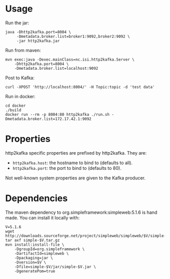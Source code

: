 
# Usage

Run the jar:

    java -Dhttp2kafka.port=8004 \
         -Dmetadata.broker.list=broker1:9092,broker2:9092 \
         -jar http2kafka.jar

Run from maven:

	mvn exec:java -Dexec.mainClass=nc.isi.http2kafka.Server \
	    -Dhttp2kafka.port=8004 \
	    -Dmetadata.broker.list=localhost:9092

Post to Kafka:

	curl -XPOST 'http://localhost:8004/' -H Topic:topic -d 'test data'

Run in docker:

	cd docker
	./build
	docker run --rm -p 8004:80 http2kafka ./run.sh -Dmetadata.broker.list=172.17.42.1:9092

# Properties

http2kafka specific properties are prefixed by http2kafka. They are:

* `http2kafka.host`: the hostname to bind to (defaults to all).
* `http2kafka.port`: the port to bind to (defaults to 80).

Not well-known system properties are given to the Kafka producer.

# Dependencies

The maven dependency to org.simpleframework:simpleweb:5.1.6 is hand made. You 
can install it locally with:

	V=5.1.6
	wget http://downloads.sourceforge.net/project/simpleweb/simpleweb/$V/simple-$V.tar.gz
	tar axf simple-$V.tar.gz
	mvn install:install-file \
	    -DgroupId=org.simpleframework \
	    -DartifactId=simpleweb \
	    -Dpackaging=jar \
	    -Dversion=$V \
	    -Dfile=simple-$V/jar/simple-$V.jar \
	    -DgeneratePom=true
